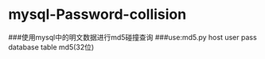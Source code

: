 # mysql-Password-collision
###使用mysql中的明文数据进行md5碰撞查询
###use:md5.py host user pass database table md5(32位)
